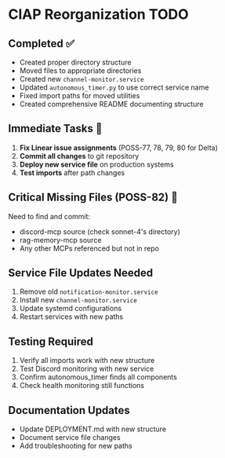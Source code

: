# ClAP Reorganization TODO

## Completed ✅
- Created proper directory structure
- Moved files to appropriate directories
- Created new `channel-monitor.service` 
- Updated `autonomous_timer.py` to use correct service name
- Fixed import paths for moved utilities
- Created comprehensive README documenting structure

## Immediate Tasks 🚨
1. **Fix Linear issue assignments** (POSS-77, 78, 79, 80 for Delta)
2. **Commit all changes** to git repository
3. **Deploy new service file** on production systems
4. **Test imports** after path changes

## Critical Missing Files (POSS-82) 🔴
Need to find and commit:
- discord-mcp source (check sonnet-4's directory)
- rag-memory-mcp source
- Any other MCPs referenced but not in repo

## Service File Updates Needed
1. Remove old `notification-monitor.service`
2. Install new `channel-monitor.service`
3. Update systemd configurations
4. Restart services with new paths

## Testing Required
1. Verify all imports work with new structure
2. Test Discord monitoring with new service
3. Confirm autonomous_timer finds all components
4. Check health monitoring still functions

## Documentation Updates
- Update DEPLOYMENT.md with new structure
- Document service file changes
- Add troubleshooting for new paths
